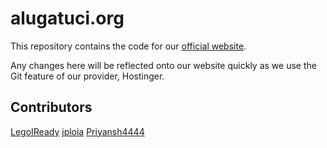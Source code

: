 # alugatuci.org
This repository contains the code for our [official website](https://alugatuci.org).

Any changes here will be reflected onto our website quickly as we use the Git feature of our provider, Hostinger.

## Contributors
[LegoIReady](https://github.com/LegoIready)
[jploia](https://github.com/jploia)
[Priyansh4444](https://github.com/Priyansh4444)

